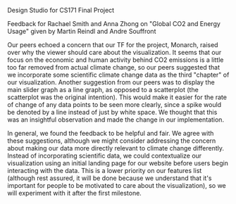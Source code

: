 Design Studio for CS171 Final Project

Feedback for Rachael Smith and Anna Zhong on "Global CO2 and Energy Usage" given by Martin Reindl and Andre Souffront 

Our peers echoed a concern that our TF for the project, Monarch, raised over why the viewer should care about the visualization. It seems that our focus on the economic and human activity behind CO2 emissions is a little too far removed from actual climate change, so our peers suggested that we incorporate some scientific climate change data as the third "chapter" of our visualization. Another suggestion from our peers was to display the main slider graph as a line graph, as opposed to a scatterplot (the scatterplot was the original intention). This would make it easier for the rate of change of any data points to be seen more clearly, since a spike would be denoted by a line instead of just by white space. We thought that this was an insightful observation and made the change in our implementation.

In general, we found the feedback to be helpful and fair. We agree with these suggestions, although we might consider addressing the concern about making our data more directly relevant to climate change differently. Instead of incorporating scientific data, we could contextualize our visualization using an initial landing page for our website before users begin interacting with the data. This is a lower priority on our features list (although rest assured, it will be done because we understand that it's important for people to be motivated to care about the visualization), so we will experiment with it after the first milestone.